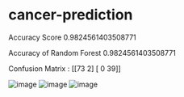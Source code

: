# cancer-prediction

Accuracy Score 0.9824561403508771

Accuracy of Random Forest  0.9824561403508771


Confusion Matrix :
 [[73  2]
 [ 0 39]]
 
![image](https://github.com/user-attachments/assets/875d6475-4a98-45c3-96ed-1ddaa9c372c8)
![image](https://github.com/user-attachments/assets/f82f1d63-90f6-4c1a-8546-47aa8ae5d43a)
![image](https://github.com/user-attachments/assets/6c26567c-58d4-419f-9c07-009e922cebcb)

